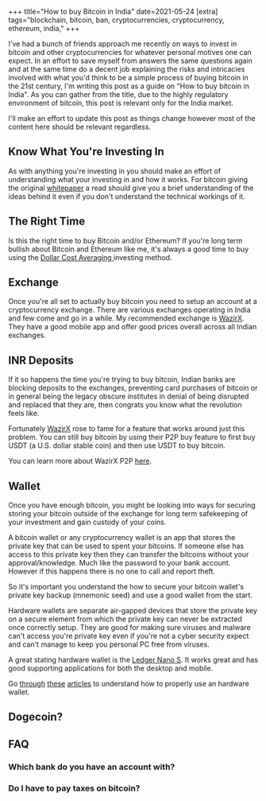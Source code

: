 +++
title="How to buy Bitcoin in India"
date=2021-05-24
[extra]
tags="blockchain, bitcoin, ban, cryptocurrencies, cryptocurrency, ethereum, india,"
+++

I've had a bunch of friends approach me recently on ways to invest in bitcoin and
other cryptocurrencies for whatever personal motives one can expect. 
In an effort to save myself from answers the same questions again and at the same
time do a decent job explaining the risks and intricacies involved with what
you'd think to be a simple process of buying bitcoin in the 21st century,
I'm writing this post as a guide on "How to buy bitcoin in India". As you can
gather from the title, due to the highly regulatory environment of bitcoin, this
post is relevant only for the India market. 

I'll make an effort to update this post as things change however most of the content
here should be relevant regardless.

<!-- more -->

<!-- toc -->

## Know What You're Investing In

As with anything you're investing in you should make an effort of understanding
what your investing in and how it works. For bitcoin giving the original [whitepaper][1]
a read should give you a brief understanding of the ideas behind it even if you don't
understand the technical workings of it.

## The Right Time

Is this the right time to buy Bitcoin and/or Ethereum?
If you're long term bullish about Bitcoin and Ethereum like me, it's always a good time to
buy using the [Dollar Cost Averaging ][2] investing method.

## Exchange

Once you're all set to actually buy bitcoin you need to setup an account at a 
cryptocurrency exchange. There are various exchanges operating in India and few
come and go in a while. My recommended exchange is [WazirX][3]. They have a good
mobile app and offer good prices overall across all Indian exchanges.

## INR Deposits

If it so happens the time you're trying to buy bitcoin, Indian banks are blocking deposits
to the exchanges, preventing card purchases of bitcoin or in general being the legacy 
obscure institutes in denial of being disrupted and replaced that they are, then congrats
you know what the revolution feels like. 

Fortunately [WazirX][3] rose to fame for a feature that works around just this problem.
You can still buy bitcoin by using their P2P buy feature to first buy USDT (a U.S. dollar stable coin)
and then use USDT to buy bitcoin.

You can learn more about WazirX P2P [here][7].

## Wallet

Once you have enough bitcoin, you might be looking into ways for securing storing
your bitcoin outside of the exchange for long term safekeeping of your investment and gain custody
of your coins.

A bitcoin wallet or any cryptocurrency wallet is an app that stores the private key
that can be used to spent your bitcoins. If someone else has access to this private key
then they can transfer the bitcoins without your approval/knowledge. Much like the password
to your bank account. However if this happens there is no one to call and report theft.

So it's important you understand the how to secure your bitcoin wallet's private key
backup (mnemonic seed) and use a good wallet from the start.

Hardware wallets are separate air-gapped devices that store the private key on 
a secure element from which the private key can never be extracted once correctly
setup. They are good for making sure viruses and malware can't access you're private key
even if you're not a cyber security expect and can't manage to keep you personal PC
free from viruses.

A great stating hardware wallet is the [Ledger Nano S][8]. It works great and has good
supporting applications for both the desktop and mobile.

Go [through][4] [these][5] [articles][6] to understand how to properly use an hardware wallet.

## Dogecoin?

## FAQ

### Which bank do you have an account with?
### Do I have to pay taxes on bitcoin?

[1]: https://bitcoin.org/en/bitcoin-paper
[2]: https://www.investopedia.com/terms/d/dollarcostaveraging.asp
[3]: https://wazirx.com/invite/d2vccv2n
[4]: https://support.ledger.com/hc/en-us/articles/360000380313-Manage-your-private-keys-own-your-crypto
[5]: https://support.ledger.com/hc/en-us/articles/360002481534
[6]: https://support.ledger.com/hc/en-us/articles/360005514233
[7]: https://support.wazirx.com/hc/en-us/articles/360007205514-WazirX-P2P-How-it-Works-
[8]: https://www.etherbit.in/products/ledger-nano-s?r=a674d05d
